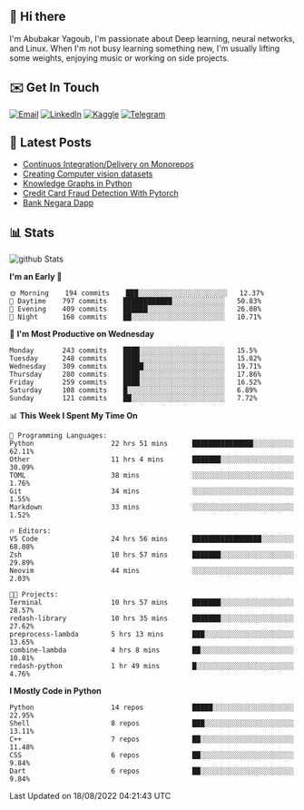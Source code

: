 ## 👋 Hi there

I'm Abubakar Yagoub, I'm passionate about Deep learning, neural networks, and
Linux. When I'm not busy learning something new, I'm usually lifting some
weights, enjoying music or working on side projects.

## ✉️ Get In Touch

[![Email](https://img.shields.io/badge/Email-f1f1f1?style=for-the-badge&logo=gmail&logoColor=0f111a)](mailto:git@blacksuan19.dev)
[![LinkedIn](https://img.shields.io/badge/LinkedIn-0077B5?style=for-the-badge&logo=linkedin&logoColor=white)](https://www.linkedin.com/in/blacksuan19/)
[![Kaggle](https://img.shields.io/badge/Kaggle-5acfff?style=for-the-badge&logo=kaggle&logoColor=white)](http://kaggle.com/abubakaryagob/)
[![Telegram](https://img.shields.io/badge/Telegram-2CA5E0?style=for-the-badge&logo=telegram&logoColor=white)](https://t.me/blacksuan19)

## 📩 Latest Posts

<!-- BLOG-POST-LIST:START -->

- [Continuos Integration/Delivery on Monorepos](http://blacksuan19.dev/blog/github-actions-monorepos/)
- [Creating Computer vision datasets](http://blacksuan19.dev/blog/creating-datasets/)
- [Knowledge Graphs in Python](http://blacksuan19.dev/projects/Knowledge_Graphs/)
- [Credit Card Fraud Detection With Pytorch](http://blacksuan19.dev/projects/credit-card-fraud-detection-with-pytorch/)
- [Bank Negara Dapp](http://blacksuan19.dev/projects/bank-negara/)
<!-- BLOG-POST-LIST:END -->

## 📊 Stats

![github Stats](https://github-readme-stats.vercel.app/api?username=blacksuan19&theme=github_dark&show_icons=true&count_private=true&custom_title=Github%20Stats&hide_border=true)

<!--START_SECTION:waka-->

**I'm an Early 🐤**

```text
🌞 Morning    194 commits    ███░░░░░░░░░░░░░░░░░░░░░░   12.37%
🌆 Daytime    797 commits    ████████████░░░░░░░░░░░░░   50.83%
🌃 Evening    409 commits    ██████░░░░░░░░░░░░░░░░░░░   26.08%
🌙 Night      168 commits    ██░░░░░░░░░░░░░░░░░░░░░░░   10.71%

```

📅 **I'm Most Productive on Wednesday**

```text
Monday       243 commits    ████░░░░░░░░░░░░░░░░░░░░░   15.5%
Tuesday      248 commits    ████░░░░░░░░░░░░░░░░░░░░░   15.82%
Wednesday    309 commits    █████░░░░░░░░░░░░░░░░░░░░   19.71%
Thursday     280 commits    ████░░░░░░░░░░░░░░░░░░░░░   17.86%
Friday       259 commits    ████░░░░░░░░░░░░░░░░░░░░░   16.52%
Saturday     108 commits    █░░░░░░░░░░░░░░░░░░░░░░░░   6.89%
Sunday       121 commits    ██░░░░░░░░░░░░░░░░░░░░░░░   7.72%

```

📊 **This Week I Spent My Time On**

```text
💬 Programming Languages:
Python                   22 hrs 51 mins      ███████████████░░░░░░░░░░   62.11%
Other                    11 hrs 4 mins       ███████░░░░░░░░░░░░░░░░░░   30.09%
TOML                     38 mins             ░░░░░░░░░░░░░░░░░░░░░░░░░   1.76%
Git                      34 mins             ░░░░░░░░░░░░░░░░░░░░░░░░░   1.55%
Markdown                 33 mins             ░░░░░░░░░░░░░░░░░░░░░░░░░   1.52%

🔥 Editors:
VS Code                  24 hrs 56 mins      █████████████████░░░░░░░░   68.08%
Zsh                      10 hrs 57 mins      ███████░░░░░░░░░░░░░░░░░░   29.89%
Neovim                   44 mins             ░░░░░░░░░░░░░░░░░░░░░░░░░   2.03%

🐱‍💻 Projects:
Terminal                 10 hrs 57 mins      ███████░░░░░░░░░░░░░░░░░░   28.57%
redash-library           10 hrs 35 mins      ███████░░░░░░░░░░░░░░░░░░   27.62%
preprocess-lambda        5 hrs 13 mins       ███░░░░░░░░░░░░░░░░░░░░░░   13.65%
combine-lambda           4 hrs 8 mins        ██░░░░░░░░░░░░░░░░░░░░░░░   10.81%
redash-python            1 hr 49 mins        █░░░░░░░░░░░░░░░░░░░░░░░░   4.76%

```

**I Mostly Code in Python**

```text
Python                   14 repos            █████░░░░░░░░░░░░░░░░░░░░   22.95%
Shell                    8 repos             ███░░░░░░░░░░░░░░░░░░░░░░   13.11%
C++                      7 repos             ██░░░░░░░░░░░░░░░░░░░░░░░   11.48%
CSS                      6 repos             ██░░░░░░░░░░░░░░░░░░░░░░░   9.84%
Dart                     6 repos             ██░░░░░░░░░░░░░░░░░░░░░░░   9.84%

```

Last Updated on 18/08/2022 04:21:43 UTC

<!--END_SECTION:waka-->
